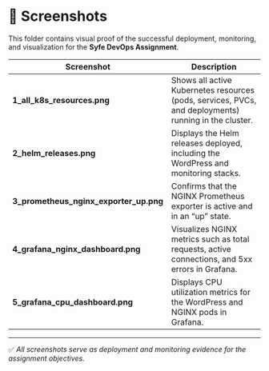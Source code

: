 # 📸 Screenshots

This folder contains visual proof of the successful deployment, monitoring, and visualization for the **Syfe DevOps Assignment**.

| Screenshot | Description |
|-------------|--------------|
| **1_all_k8s_resources.png** | Shows all active Kubernetes resources (pods, services, PVCs, and deployments) running in the cluster. |
| **2_helm_releases.png** | Displays the Helm releases deployed, including the WordPress and monitoring stacks. |
| **3_prometheus_nginx_exporter_up.png** | Confirms that the NGINX Prometheus exporter is active and in an “up” state. |
| **4_grafana_nginx_dashboard.png** | Visualizes NGINX metrics such as total requests, active connections, and 5xx errors in Grafana. |
| **5_grafana_cpu_dashboard.png** | Displays CPU utilization metrics for the WordPress and NGINX pods in Grafana. |

---

✅ *All screenshots serve as deployment and monitoring evidence for the assignment objectives.*
